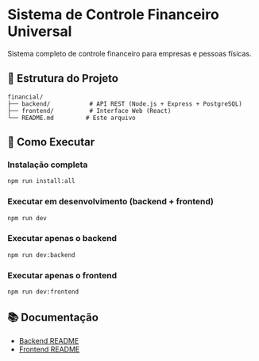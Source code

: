 # Sistema de Controle Financeiro Universal

Sistema completo de controle financeiro para empresas e pessoas físicas.

## 📁 Estrutura do Projeto

```
financial/
├── backend/           # API REST (Node.js + Express + PostgreSQL)
├── frontend/          # Interface Web (React)
└── README.md         # Este arquivo
```

## 🚀 Como Executar

### Instalação completa
```bash
npm run install:all
```

### Executar em desenvolvimento (backend + frontend)
```bash
npm run dev
```

### Executar apenas o backend
```bash
npm run dev:backend
```

### Executar apenas o frontend
```bash
npm run dev:frontend
```

## 📚 Documentação

- [Backend README](./backend/README.md)
- [Frontend README](./frontend/README.md)
